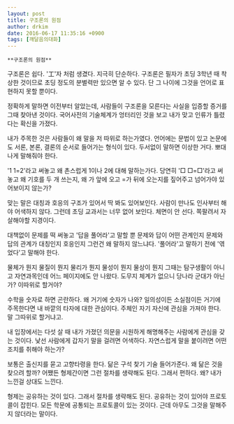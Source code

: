 ```yaml
---
layout: post
title: 구조론의 원점
author: drkim
date: 2016-06-17 11:35:16 +0900
tags: [깨달음의대화]
---
```

 


    **구조론의 원점**

  


구조론은 쉽다. '工'자 처럼 생겼다. 지극히 단순하다. 구조론은 필자가 초딩 3학년 때 착상한 것이므로 초딩 정도의 분별력만 있으면 알 수 있다. 단 그 나이에 그것을 언어로 표현하지 못할 뿐이다. 

  


정확하게 말하면 이전부터 알았는데, 사람들이 구조론을 모른다는 사실을 입증할 증거를 그때 찾아낸 것이다. 국어사전의 기술체계가 엉터리인 것을 보고 내가 맞고 인류가 틀렸다는 확신을 가졌다. 

  


내가 주목한 것은 사람들이 왜 말을 저 따위로 하는가였다. 언어에는 문법이 있고 논문에도 서론, 본론, 결론의 순서로 들어가는 형식이 있다. 두서없이 말하면 이상한 거다. 뽀대나게 말해줘야 한다. 

  


'1 1=2'라고 써놓고 왜 촌스럽게 1이나 2에 대해 말하는가다. 당연히 '□ □=□'라고 써놓고 왜 기호를 두 개 쓰는지, 왜 가 앞에 오고 =가 뒤에 오는지를 짚어주고 넘어가야 있어보이지 않는가? 

  


맞는 말은 대칭과 호응의 구조가 있어서 딱 봐도 있어보인다. 사람이 만나도 인사부터 해야 어색하지 않다. 그런데 초딩 교과서는 너무 없어 보인다. 체면이 안 선다. 쪽팔려서 자살해야할 지경이다. 

  


대책없이 문제를 떡 써놓고 '답을 풀어라'고 말할 뿐 문제와 답이 어떤 관계인지 문제와 답의 관계가 대칭인지 호응인지 그런건 왜 말하지 않느냐다. '풀어라'고 말하기 전에 '엮었다'고 말해야 한다. 

  


물체가 뭔지 물질이 뭔지 물리가 뭔지 물성이 뭔지 물상이 뭔지 그때는 탐구생활이 아니고 자연과목인데 어느 페이지에도 안 나왔다. 도무지 체계가 없으니 당나라 군대가 아닌가? 이따위로 할거야? 

  


수학을 숫자로 하면 곤란하다. 왜 거기에 숫자가 나와? 일의성이든 소실점이든 거기에 주목한다면 내 바깥의 타자에 대한 관심이다. 주체인 자기 자신에 관심을 가져야 한다. 말 그따위로 할거냐고. 

  


내 입장에서는 다섯 살 때 내가 가졌던 의문을 시원하게 해명해주는 사람에게 관심을 갖는 것이다. 낯선 사람에게 갑자기 말을 걸려면 어색하다. 자연스럽게 말을 붙이려면 어떤 조치를 취해야 하는가? 

  


보통은 출신지를 묻고 고향타령을 한다. 닮은 구석 찾기 기술 들어가준다. 왜 닮은 것을 찾으려 할까? 어쨌든 형제간이면 그런 절차를 생략해도 된다. 그래서 편하다. 왜? 내가 느낀걸 상대도 느낀다. 

  


형제는 공유하는 것이 있다. 그래서 절차를 생략해도 된다. 공유하는 것이 있어야 프로토콜이 잡힌다. 모든 학문에 공통되는 프로토콜이 있는 것이다. 근데 아무도 그것을 말해주지 않더라는 말이다.